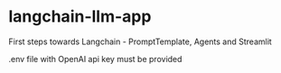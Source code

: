 # langchain-llm-app
First steps towards Langchain - PromptTemplate, Agents and Streamlit

.env file with OpenAI api key must be provided
